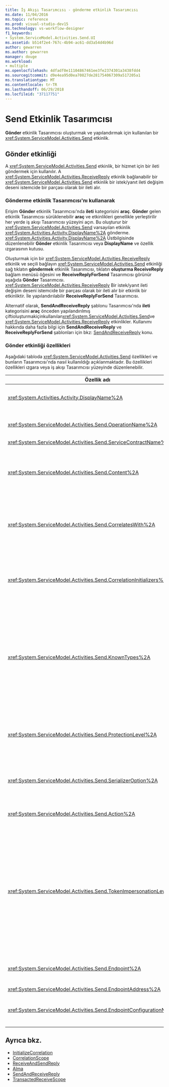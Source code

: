 ```yaml
---
title: İş Akışı Tasarımcısı - gönderme etkinlik Tasarımcısı
ms.date: 11/04/2016
ms.topic: reference
ms.prod: visual-studio-dev15
ms.technology: vs-workflow-designer
f1_keywords:
- System.ServiceModel.Activities.Send.UI
ms.assetid: b514f2e4-767c-4b94-ac61-dd3a54d4b96d
author: gewarren
ms.author: gewarren
manager: douge
ms.workload:
- multiple
ms.openlocfilehash: 4dfadf0e11104867461ee3fe2374301a3438fdd4
ms.sourcegitcommit: d9e4ea95d0ea70827de281754067309a517205a1
ms.translationtype: MT
ms.contentlocale: tr-TR
ms.lasthandoff: 06/29/2018
ms.locfileid: "37117751"
---
```

# <a name="send-activity-designer"></a>Send Etkinlik Tasarımcısı

**Gönder** etkinlik Tasarımcısı oluşturmak ve yapılandırmak için kullanılan bir <xref:System.ServiceModel.Activities.Send> etkinlik.

## <a name="the-send-activity"></a>Gönder etkinliği

 A <xref:System.ServiceModel.Activities.Send> etkinlik, bir hizmet için bir ileti göndermek için kullanılır. A <xref:System.ServiceModel.Activities.ReceiveReply> etkinlik bağlanabilir bir <xref:System.ServiceModel.Activities.Send> etkinlik bir istek/yanıt ileti değişim deseni istemcide bir parçası olarak bir ileti alır.

### <a name="using-the-send-activity-designer"></a>Gönderme etkinlik Tasarımcısı'nı kullanarak

Erişim **Gönder** etkinlik Tasarımcısı'nda **ileti** kategorisini **araç**. **Gönder** gelen etkinlik Tasarımcısı sürüklenebilir **araç** ve etkinlikleri genellikle yerleştirilir her yerde iş akışı Tasarımcısı yüzeyini açın. Bu oluşturur bir <xref:System.ServiceModel.Activities.Send> varsayılan etkinlik <xref:System.Activities.Activity.DisplayName%2A> gönderme. <xref:System.Activities.Activity.DisplayName%2A> Üstbilgisinde düzenlenebilir **Gönder** etkinlik Tasarımcısı veya **DisplayName** ve özellik ızgarasının kutusu.

Oluşturmak için bir <xref:System.ServiceModel.Activities.ReceiveReply> etkinlik ve seçili bağlayın <xref:System.ServiceModel.Activities.Send> etkinliği sağ tıklatın **göndermek** etkinlik Tasarımcısı, tıklatın **oluşturma ReceiveReply** bağlam menüsü öğesini ve **ReceiveReplyForSend** Tasarımcısı görünür aşağıda **Gönder** Tasarımcısı. <xref:System.ServiceModel.Activities.ReceiveReply> Bir istek/yanıt ileti değişim deseni istemcide bir parçası olarak bir ileti alır bir etkinlik bir etkinliktir. İle yapılandırılabilir **ReceiveReplyForSend** Tasarımcısı.

Alternatif olarak, **SendAndReceiveReply** şablonu Tasarımcısı'nda **ileti** kategorisini **araç** önceden yapılandırılmış çiftioluşturmakiçinkullanılan<xref:System.ServiceModel.Activities.Send>ve <xref:System.ServiceModel.Activities.ReceiveReply> etkinlikler. Kullanımı hakkında daha fazla bilgi için **SendAndReceiveReply** ve **ReceiveReplyForSend** şablonları için bkz: [SendAndReceiveReply](../workflow-designer/sendandreceivereply-template-designer.md) konu.

### <a name="the-send-activity-properties"></a>Gönder etkinliği özellikleri

Aşağıdaki tabloda <xref:System.ServiceModel.Activities.Send> özellikleri ve bunların Tasarımcısı'nda nasıl kullanıldığı açıklanmaktadır. Bu özellikleri özellikleri ızgara veya iş akışı Tasarımcısı yüzeyinde düzenlenebilir.

|Özellik adı|Gerekli|Kullanım|
|-------------------|--------------|-----------|
|<xref:System.Activities.Activity.DisplayName%2A>|False|Kolay adı <xref:System.ServiceModel.Activities.Send> etkinlik. Varsayılan değer olan gönderin. Ancak <xref:System.Activities.Activity.DisplayName%2A> kesinlikle gerekli değil kullanmak için en iyi bir uygulamadır.|
|<xref:System.ServiceModel.Activities.Send.OperationName%2A>|Doğru|Hizmet işlemini adını adlı bu tarafından <xref:System.ServiceModel.Activities.Send> etkinlik. Bu özellik için varsayılan değer oluşturmak için kullanılan **eylem** özelliği, **eylem** özelliği açıkça ayarlı değil.|
|<xref:System.ServiceModel.Activities.Send.ServiceContractName%2A>|Doğru|Çağrılacak hizmet uygulayan hizmet sözleşmesi adı.|
|<xref:System.ServiceModel.Activities.Send.Content%2A>|False|Almak için ileti veya parametre içeriğini belirtir. Ya da olabilir bir <xref:System.ServiceModel.Activities.ReceiveMessageContent> etkinlik veya <xref:System.ServiceModel.Activities.ReceiveParametersContent> etkinlik. Bu özellik yanındaki üç nokta düğmesini seçerek düzenleyin **içerik** özellik kılavuzu veya tıklatarak alanındaki **tanımla...**  yanındaki düğmesini **içerik** üzerinde etiket **alma** etkinlik Tasarımcı yüzeyine. Her ikisi de görüntülemek **içerik tanımı** iletişim. Bu kutusunun nasıl kullanılacağı hakkında daha fazla bilgi için bkz: [içerik tanımı iletişim kutusunu](../workflow-designer/content-definition-dialog-box.md) konu.|
|<xref:System.ServiceModel.Activities.Send.CorrelatesWith%2A>|False|Belirtir <xref:System.ServiceModel.Activities.CorrelationHandle> uygun iş akışı örneğine ileti yönlendirmek için kullanılır.<br /><br /> Üç nokta düğmesini tıklayın <xref:System.ServiceModel.Activities.Send.CorrelatesWith%2A> özelliğini açmak için özellikler kılavuzunda **ifade Düzenleyicisi** iletişim kutusu. Bu iletişim kutusunu kullanma hakkında daha fazla bilgi için bkz [nasıl yapılır: ifade Düzenleyicisi'ni](../workflow-designer/how-to-use-the-expression-editor.md) konu.|
|<xref:System.ServiceModel.Activities.Send.CorrelationInitializers%2A>|False|Koleksiyonunu belirtir <xref:System.ServiceModel.Activities.CorrelationInitializer> birden çok başlatma nesneleri <xref:System.ServiceModel.Activities.CorrelationHandle> bu yapılandırma nesneleri <xref:System.ServiceModel.Activities.Send> akışındaki etkinlikler. Yanındaki üç nokta düğmesini tıklayın <xref:System.ServiceModel.Activities.Send.CorrelationInitializers%2A> özelliğini açmak için özellikler kılavuzunda **eklemek bağıntı başlatıcıları** iletişim kutusu. Bu kutu kullanma hakkında daha fazla bilgi için bkz: [CorrelationInitializers iletişim kutusunu](../workflow-designer/add-correlationinitializers-dialog-box.md) konu.|
|<xref:System.ServiceModel.Activities.Send.KnownTypes%2A>|False|Hizmet işlemi bilinen türleri bu tarafından çağrılacak bir koleksiyonunu <xref:System.ServiceModel.Activities.Send> etkinlik. Bu özellik ile birlikte kullanılması gereken <xref:System.ServiceModel.Activities.Receive.SerializerOption%2A> özelliğini <xref:System.Runtime.Serialization.DataContractSerializer>. Varsa bu değer yoksayılır <xref:System.Xml.Serialization.XmlSerializer> kullanılır.<br /><br /> Yanındaki üç nokta düğmesini seçin **KnownTypes** görüntülemek için özellik kılavuzunu alanındaki **türü Koleksiyonu Düzenleyicisi** ilgili türleri ile ekleyebileceğiniz iletişim.<br /><br /> Yanındaki üç nokta düğmesini seçin **KnownTypes** görüntülemek için özellik kılavuzunu alanındaki **türü Koleksiyonu Düzenleyicisi** ile ilgili türleri iletişim kutusunu. Bu kutu kullanma hakkında daha fazla bilgi için bkz: [türü koleksiyon Düzenleyicisi iletişim kutusu](../workflow-designer/type-collection-editor-dialog-box.md) konu.|
|<xref:System.ServiceModel.Activities.Send.ProtectionLevel%2A>|Doğru|Belirtir <xref:System.Net.Security.ProtectionLevel> ileti.<br /><br /> 1. <xref:System.Net.Security.ProtectionLevel> yalnızca kimlik doğrulaması anlamına gelir.<br />2. <xref:System.Net.Security.ProtectionLevel> oturum aktarılan veri bütünlüğünü sağlamaya yardımcı olmak için veri anlamına gelir.<br />3. <xref:System.Net.Security.ProtectionLevel> şifrelemek ve oturum gizliliği ve aktarılan veri bütünlüğünü sağlamaya yardımcı olmak için veri anlamına gelir.|
|<xref:System.ServiceModel.Activities.Send.SerializerOption%2A>|Doğru|Çağrılacak hizmet işlemi için kullanılacak serileştirici <xref:System.ServiceModel.Activities.Send> etkinlik. Varsayılan değer <xref:System.Runtime.Serialization.DataContractSerializer>, serileştirir ve bir XML akışı veya sağlanan veri sözleşmesi kullanarak belge türünün bir örneği seri durumdan çıkarır.|
|<xref:System.ServiceModel.Activities.Send.Action%2A>|False|İletinin eylem üstbilgisini belirtir. Değeri açıkça ayarlanmazsa, varsayılan: https://tempuri.org/{service ad alanı sözleşme} / {hizmet sözleşmesi adı} / {işlem adı}. Belirtilen varsa bir <xref:System.ServiceModel.Activities.Send> etkinliği <xref:System.ServiceModel.Activities.Receive> iletiyi alır etkinliği iletisinin doğru şekilde teslim edilmesi aynı değere sahip olmalıdır.|
|<xref:System.ServiceModel.Activities.Send.TokenImpersonationLevel%2A>||<xref:System.Security.Principal.TokenImpersonationLevel> İleti alıcısı için izin verilir. Bir sunucu işlemi istemci işlem adına işlem yapabileceği derece yöneten Güvenlik kimliğe bürünme düzeyleri tanımlar.<xref:System.Security.Principal.TokenImpersonationLevel> Kimliğe bürünme düzeyi atanmamıştır gösterir. <xref:System.Security.Principal.TokenImpersonationLevel> Sunucu işlemi istemci kimlik bilgilerini alamaz ve istemci alamadığı gösterir. <xref:System.Security.Principal.TokenImpersonationLevel> Sunucu işlemi güvenlik tanımlayıcılarını ve öncelikleri gibi istemci hakkında bilgi elde edebilirsiniz, ancak istemci kimliğini belirleyemez gösterir. Bu, örneğin, tabloları ve görünümleri verme veritabanı ürünleri kendi nesneleri dışarı aktarmak sunucuları için faydalıdır. Alınan istemci güvenlik bilgileri kullanarak, sunucu erişimi doğrulaması istemcinin güvenlik bağlamını kullanarak diğer hizmetler kullanabilmeye olmadan kararlarını verebilir. <xref:System.Security.Principal.TokenImpersonationLevel> Sunucu işlemi istemcinin güvenlik bağlamı, yerel sistemde bürünebileceğini gösterir. Sunucu uzak sistemlere istemci kimliğini belirleyemez. <xref:System.Security.Principal.TokenImpersonationLevel> Sunucu işlemi istemcinin güvenlik bağlamı uzak sistemlere bürünebileceğini gösterir.|
|<xref:System.ServiceModel.Activities.Send.Endpoint%2A>||<xref:System.ServiceModel.Endpoint> , <xref:System.ServiceModel.Activities.Send> Etkinlik iletiyi gönderir. Bu özellik ayarlanırsa <xref:System.ServiceModel.Activities.Send.EndpointConfigurationName%2A> özelliği ayarlanmalıdır **null**.|
|<xref:System.ServiceModel.Activities.Send.EndpointAddress%2A>||<xref:System.ServiceModel.EndpointAddress> İletinin gönderildiği için.|
|<xref:System.ServiceModel.Activities.Send.EndpointConfigurationName%2A>||Uç nokta Yapılandırması adı. Bir yapılandırma dosyasında bir uç nokta yapılandırırken bu özelliği ayarlayın. Verilen adı için bu özelliği ayarlayın  **\<uç noktası >** yapılandırma dosyanızda öğesi. Bu özellik ayarlanırsa, <xref:System.ServiceModel.Activities.Send.Endpoint%2A> özelliği ayarlanmalıdır **null**.|

## <a name="see-also"></a>Ayrıca bkz.

- [InitializeCorrelation](../workflow-designer/initializecorrelation-activity-designer.md)
- [CorrelationScope](../workflow-designer/correlationscope-activity-designer.md)
- [ReceiveAndSendReply](../workflow-designer/receiveandsendreply-template-designer.md)
- [Alma](../workflow-designer/receive-activity-designer.md)
- [SendAndReceiveReply](../workflow-designer/sendandreceivereply-template-designer.md)
- [TransactedReceiveScope](../workflow-designer/transactedreceivescope-activity-designer.md)